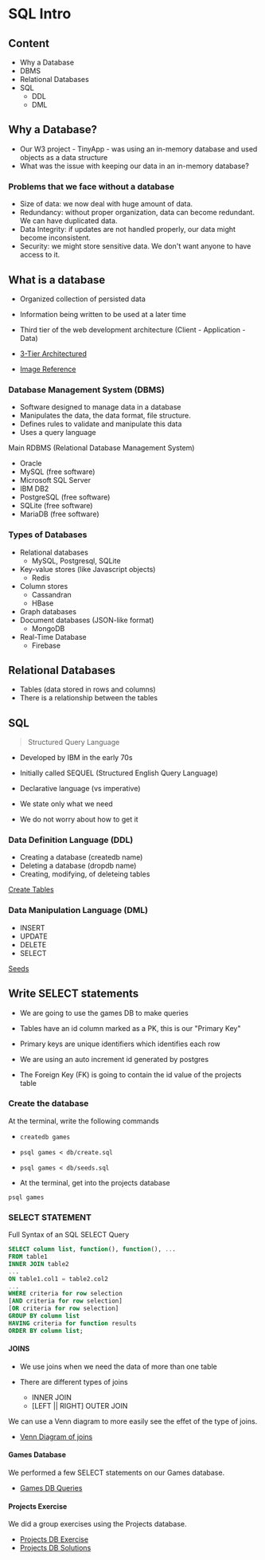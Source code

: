 # SQL Intro

## Content

- Why a Database
- DBMS
- Relational Databases
- SQL
  - DDL
  - DML

## Why a Database?

- Our W3 project - TinyApp - was using an in-memory database and used objects as a data structure
- What was the issue with keeping our data in an in-memory database?

### Problems that we face without a database

- Size of data: we now deal with huge amount of data.
- Redundancy: without proper organization, data can become redundant. We can have duplicated data.
- Data Integrity: if updates are not handled properly, our data might become inconsistent.
- Security: we might store sensitive data. We don't want anyone to have access to it.

## What is a database

- Organized collection of persisted data
- Information being written to be used at a later time
- Third tier of the web development architecture (Client - Application - Data)

 - [3-Tier Architectured](./3tier.jpg)
 - [Image Reference](https://www.quora.com/What-is-the-role-of-a-web-service-in-a-three-tier-architecture)


### Database Management System (DBMS)

- Software designed to manage data in a database
- Manipulates the data, the data format, file structure. 
- Defines rules to validate and manipulate this data
- Uses a query language

Main RDBMS (Relational Database Management System)

- Oracle
- MySQL (free software)
- Microsoft SQL Server
- IBM DB2
- PostgreSQL (free software)
- SQLite (free software)
- MariaDB (free software)


### Types of Databases

- Relational databases
  - MySQL, Postgresql, SQLite
- Key-value stores (like Javascript objects)
  - Redis
- Column stores
  - Cassandran
  - HBase
- Graph databases
- Document databases (JSON-like format)
  - MongoDB
- Real-Time Database
  - Firebase

## Relational Databases

- Tables (data stored in rows and columns)
- There is a relationship between the tables

## SQL

> Structured Query Language

- Developed by IBM in the early 70s
- Initially called SEQUEL (Structured English Query Language)

- Declarative language (vs imperative)
- We state only what we need
- We do not worry about how to get it

### Data Definition Language (DDL)

- Creating a database (createdb name)
- Deleting a database (dropdb name)
- Creating, modifying, of deleteing tables

[Create Tables](./db/create.sql)

### Data Manipulation Language (DML)

- INSERT
- UPDATE
- DELETE
- SELECT

[Seeds](./db/seeds.sql)

## Write SELECT statements

- We are going to use the games DB to make queries

- Tables have an id column marked as a PK, this is our "Primary Key"
- Primary keys are unique identifiers which identifies each row
- We are using an auto increment id generated by postgres
- The Foreign Key (FK) is going to contain the id value of the projects table 

### Create the database

At the terminal, write the following commands

- `createdb games`
- `psql games < db/create.sql`
- `psql games < db/seeds.sql`

- At the terminal, get into the projects database

`psql games`

### SELECT STATEMENT

Full Syntax of an SQL SELECT Query

```sql
SELECT column list, function(), function(), ...
FROM table1
INNER JOIN table2
...
ON table1.col1 = table2.col2
...
WHERE criteria for row selection
[AND criteria for row selection]
[OR criteria for row selection]
GROUP BY column list
HAVING criteria for function results
ORDER BY column list;
```

#### JOINS

- We use joins when we need the data of more than one table

- There are different types of joins

  - INNER JOIN
  - [LEFT || RIGHT] OUTER JOIN

We can use a Venn diagram to more easily see the effet of the type of joins.

 - [Venn Diagram of joins](./joins.png)

#### Games Database

We performed a few SELECT statements on our Games database.

- [Games DB Queries](./sql.md)

#### Projects Exercise

We did a group exercises using the Projects database.

- [Projects DB Exercise ](https://gist.github.com/DominicTremblay/4ef26173e6ba883287cb02ce65415954)
- [Projects DB Solutions](./queries_solutions.sql)